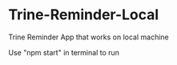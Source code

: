 # Trine-Reminder-Local

Trine Reminder App that works on local machine

Use "npm start" in terminal to run
